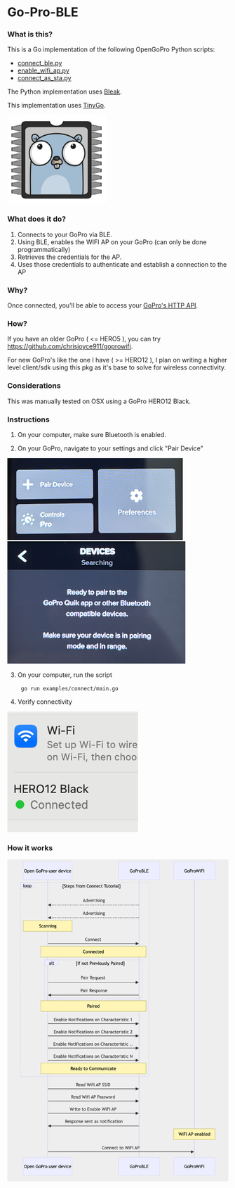 # Go-Pro-BLE

### What is this?

This is a Go implementation of the following OpenGoPro Python scripts:
- [connect_ble.py](https://github.com/gopro/OpenGoPro/blob/main/demos/python/tutorial/tutorial_modules/tutorial_1_connect_ble/ble_connect.py)
- [enable_wifi_ap.py](https://github.com/gopro/OpenGoPro/blob/main/demos/python/tutorial/tutorial_modules/tutorial_6_connect_wifi/enable_wifi_ap.py)
- [connect_as_sta.py](https://github.com/gopro/OpenGoPro/blob/main/demos/python/tutorial/tutorial_modules/tutorial_6_connect_wifi/connect_as_sta.py)

The Python implementation uses [Bleak](https://github.com/hbldh/bleak).

This implementation uses [TinyGo](https://tinygo.org/).

![tg](images/tg.png)

### What does it do?

1. Connects to your GoPro via BLE.
2. Using BLE, enables the WIFI AP on your GoPro (can only be done programmatically)
3. Retrieves the credentials for the AP.
4. Uses those credentials to authenticate and establish a connection to the AP

### Why?

Once connected, you'll be able to access your [GoPro's HTTP API](https://gopro.github.io/OpenGoPro/http).

### How?

If you have an older GoPro ( <= HERO5 ), you can try https://github.com/chrisjoyce911/goprowifi.

For new GoPro's like the one I have ( >= HERO12 ), I plan on writing a higher level client/sdk using this pkg as it's base to solve for wireless connectivity.

### Considerations

This was manually tested on OSX using a GoPro HERO12 Black.

### Instructions

1. On your computer, make sure Bluetooth is enabled.

2. On your GoPro, navigate to your settings and click "Pair Device"

![settings](images/settings.png)
![searching](images/searching.png)

3. On your computer, run the script

        go run examples/connect/main.go

4. Verify connectivity

![connected](images/connected.png)

### How it works

![init](images/init.png)







